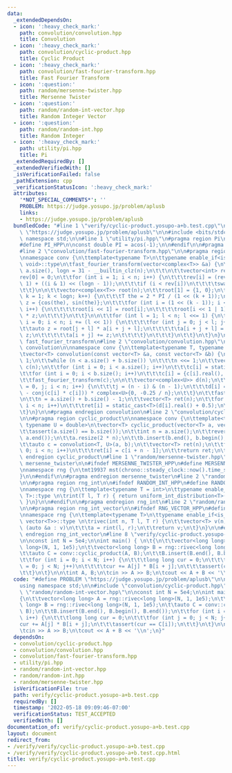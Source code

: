 ```yaml
---
data:
  _extendedDependsOn:
  - icon: ':heavy_check_mark:'
    path: convolution/convolution.hpp
    title: Convolution
  - icon: ':heavy_check_mark:'
    path: convolution/cyclic-product.hpp
    title: Cyclic Product
  - icon: ':heavy_check_mark:'
    path: convolution/fast-fourier-transform.hpp
    title: Fast Fourier Transform
  - icon: ':question:'
    path: random/mersenne-twister.hpp
    title: Mersenne Twister
  - icon: ':question:'
    path: random/random-int-vector.hpp
    title: Random Integer Vector
  - icon: ':question:'
    path: random/random-int.hpp
    title: Random Integer
  - icon: ':heavy_check_mark:'
    path: utility/pi.hpp
    title: Pi
  _extendedRequiredBy: []
  _extendedVerifiedWith: []
  _isVerificationFailed: false
  _pathExtension: cpp
  _verificationStatusIcon: ':heavy_check_mark:'
  attributes:
    '*NOT_SPECIAL_COMMENTS*': ''
    PROBLEM: https://judge.yosupo.jp/problem/aplusb
    links:
    - https://judge.yosupo.jp/problem/aplusb
  bundledCode: "#line 1 \"verify/cyclic-product.yosupo-a+b.test.cpp\"\n#define PROBLEM\
    \ \"https://judge.yosupo.jp/problem/aplusb\"\n\n#include <bits/stdc++.h>\nusing\
    \ namespace std;\n\n#line 1 \"utility/pi.hpp\"\n#pragma region Pi\n\n#ifndef PI_HPP\n\
    #define PI_HPP\n\nconst double PI = acos(-1);\n\n#endif\n\n#pragma endregion Pi\n\
    #line 2 \"convolution/fast-fourier-transform.hpp\"\n\n#pragma region fast_fourier_transform\n\
    \nnamespace conv {\n\ttemplate<typename T>\n\ttypename enable_if<is_floating_point<T>::value,\
    \ void>::type\n\tfast_fourier_transform(vector<complex<T>> &a) {\n\t\tint n =\
    \ a.size(), logn = 31 - __builtin_clz(n);\n\t\t\n\t\tvector<int> rev(n);\n\t\t\
    rev[0] = 0;\n\t\tfor (int i = 1; i < n; i++) {\n\t\t\trev[i] = (rev[i >> 1] >>\
    \ 1) + ((i & 1) << (logn - 1));\n\t\t\tif (i < rev[i])\n\t\t\t\tswap(a[i], a[rev[i]]);\n\
    \t\t}\n\n\t\tvector<complex<T>> root(n);\n\t\troot[1] = {1, 0};\n\t\tfor (int\
    \ k = 1; k < logn; k++) {\n\t\t\tT the = 2 * PI / (1 << (k + 1));\n\t\t\tcomplex<T>\
    \ z = {cos(the), sin(the)};\n\t\t\tfor (int i = (1 << (k - 1)); i < (1 << k);\
    \ i++) {\n\t\t\t\troot[i << 1] = root[i];\n\t\t\t\troot[i << 1 | 1] = root[i]\
    \ * z;\n\t\t\t}\n\t\t}\n\n\t\tfor (int l = 1; l < n; l <<= 1) {\n\t\t\tfor (int\
    \ i = 0; i < n; i += (l << 1)) {\n\t\t\t\tfor (int j = 0; j < l; j++) {\n\t\t\t\
    \t\tauto z = root[j + l] * a[i + j + l];\n\t\t\t\t\ta[i + j + l] = a[i + j] -\
    \ z;\n\t\t\t\t\ta[i + j] += z;\n\t\t\t\t}\n\t\t\t}\n\t\t}\n\t}\n}\n\n#pragma endregion\
    \ fast_fourier_transform\n#line 2 \"convolution/convolution.hpp\"\n\n#pragma region\
    \ convolution\n\nnamespace conv {\n\ttemplate<typename T, typename U = double>\n\
    \tvector<T> convolution(const vector<T> &a, const vector<T> &b) {\n\t\tint n =\
    \ 1;\n\t\twhile (n < a.size() + b.size()) \n\t\t\tn <<= 1;\n\t\tvector<complex<U>>\
    \ c(n);\n\t\tfor (int i = 0; i < a.size(); i++)\n\t\t\tc[i] = static_cast<U>(a[i]);\n\
    \t\tfor (int i = 0; i < b.size(); i++)\n\t\t\tc[i] = {c[i].real(), static_cast<U>(b[i])};\n\
    \t\tfast_fourier_transform(c);\n\n\t\tvector<complex<U>> d(n);\n\t\tfor (int i\
    \ = 0, j; i < n; i++) {\n\t\t\tj = (n - i) & (n - 1);\n\t\t\td[i] = (c[j] * c[j]\
    \ - conj(c[i] * c[i])) * complex<U>{0, -0.25 / n};\n\t\t}\n\t\tfast_fourier_transform(d);\n\
    \n\t\tn = a.size() + b.size() - 1;\n\t\tvector<T> ret(n);\n\t\tfor (int i = 0;\
    \ i < n; i++)\n\t\t\tret[i] = static_cast<T>(d[i].real() + 0.5);\n\t\treturn ret;\n\
    \t}\n}\n\n#pragma endregion convolution\n#line 2 \"convolution/cyclic-product.hpp\"\
    \n\n#pragma region cyclic_product\n\nnamespace conv {\n\ttemplate<typename T,\
    \ typename U = double>\n\tvector<T> cyclic_product(vector<T> a, vector<T> b) {\n\
    \t\tassert(a.size() == b.size());\n\t\tint n = a.size();\n\t\treverse(a.begin(),\
    \ a.end());\n\t\ta.resize(2 * n);\n\t\tb.insert(b.end(), b.begin(), b.end());\n\
    \t\tauto c = convolution<T, U>(a, b);\n\t\tvector<T> ret(n);\n\t\tfor (int i =\
    \ 0; i < n; i++)\n\t\t\tret[i] = c[i + n - 1];\n\t\treturn ret;\n\t}\n}\n\n#pragma\
    \ endregion cyclic_product\n#line 1 \"random/mersenne-twister.hpp\"\n#pragma region\
    \ mersenne_twister\n\n#ifndef MERSENNE_TWISTER_HPP\n#define MERSENNE_TWISTER_HPP\n\
    \nnamespace rng {\n\tmt19937 mst(chrono::steady_clock::now().time_since_epoch().count());\n\
    }\n\n#endif\n\n#pragma endregion mersenne_twister\n#line 2 \"random/random-int.hpp\"\
    \n\n#pragma region rng_int\n\n#ifndef RANDOM_INT_HPP\n#define RANDOM_INT_HPP\n\
    \nnamespace rng {\n\ttemplate<typename T = int>\n\ttypename enable_if<is_integral<T>::value,\
    \ T>::type \n\trint(T l, T r) { return uniform_int_distribution<T>(l, r)(mst);\
    \ }\n}\n\n#endif\n\n#pragma endregion rng_int\n#line 2 \"random/random-int-vector.hpp\"\
    \n\n#pragma region rng_int_vector\n\n#ifndef RNG_VECTOR_HPP\n#define RNG_VECTOR_HPP\n\
    \nnamespace rng {\n\ttemplate<typename T>\n\ttypename enable_if<is_integral<T>::value,\
    \ vector<T>>::type \n\trivec(int n, T l, T r) {\n\t\tvector<T> v(n);\n\t\tfor\
    \ (auto &a : v)\n\t\t\ta = rint(l, r);\n\t\treturn v;\n\t}\n}\n\n#endif\n\n#pragma\
    \ endregion rng_int_vector\n#line 8 \"verify/cyclic-product.yosupo-a+b.test.cpp\"\
    \n\nconst int N = 5e4;\n\nint main() { \n\t{\n\t\tvector<long long> A = rng::rivec<long\
    \ long>(N, 1, 1e5);\n\t\tvector<long long> B = rng::rivec<long long>(N, 1, 1e5);\n\
    \t\tauto C = conv::cyclic_product(A, B);\n\t\tB.insert(B.end(), B.begin(), B.end());\n\
    \t\tfor (int i = 0; i < N; i++) {\n\t\t\tlong long cur = 0;\n\t\t\tfor (int j\
    \ = 0; j < N; j++)\n\t\t\t\tcur += A[j] * B[i + j];\n\t\t\tassert(cur == C[i]);\n\
    \t\t}\n\t}\n\n\tint A, B;\n\tcin >> A >> B;\n\tcout << A + B << '\\n';\n}\n"
  code: "#define PROBLEM \"https://judge.yosupo.jp/problem/aplusb\"\n\n#include <bits/stdc++.h>\n\
    using namespace std;\n\n#include \"convolution/cyclic-product.hpp\"\n#include\
    \ \"random/random-int-vector.hpp\"\n\nconst int N = 5e4;\n\nint main() { \n\t\
    {\n\t\tvector<long long> A = rng::rivec<long long>(N, 1, 1e5);\n\t\tvector<long\
    \ long> B = rng::rivec<long long>(N, 1, 1e5);\n\t\tauto C = conv::cyclic_product(A,\
    \ B);\n\t\tB.insert(B.end(), B.begin(), B.end());\n\t\tfor (int i = 0; i < N;\
    \ i++) {\n\t\t\tlong long cur = 0;\n\t\t\tfor (int j = 0; j < N; j++)\n\t\t\t\t\
    cur += A[j] * B[i + j];\n\t\t\tassert(cur == C[i]);\n\t\t}\n\t}\n\n\tint A, B;\n\
    \tcin >> A >> B;\n\tcout << A + B << '\\n';\n}"
  dependsOn:
  - convolution/cyclic-product.hpp
  - convolution/convolution.hpp
  - convolution/fast-fourier-transform.hpp
  - utility/pi.hpp
  - random/random-int-vector.hpp
  - random/random-int.hpp
  - random/mersenne-twister.hpp
  isVerificationFile: true
  path: verify/cyclic-product.yosupo-a+b.test.cpp
  requiredBy: []
  timestamp: '2022-05-18 09:09:46-07:00'
  verificationStatus: TEST_ACCEPTED
  verifiedWith: []
documentation_of: verify/cyclic-product.yosupo-a+b.test.cpp
layout: document
redirect_from:
- /verify/verify/cyclic-product.yosupo-a+b.test.cpp
- /verify/verify/cyclic-product.yosupo-a+b.test.cpp.html
title: verify/cyclic-product.yosupo-a+b.test.cpp
---
```


